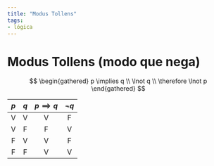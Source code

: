 ```yaml
---
title: "Modus Tollens"
tags:
- lógica
---
```

# Modus Tollens (modo que nega)


$$
\begin{gathered}
	p \implies q \\
	\lnot q \\
	\therefore \lnot p
\end{gathered}
$$


| $p$ | $q$ | $p \implies q$ | $\lnot q$ |
|:---:|:---:|:--------------:|:---------:|
|  V  |  V  |       V        |     F     |
|  V  |  F  |       F        |     V     |
|  F  |  V  |       V        |     F     |
|  F  |  F  |       V        |     V     |
